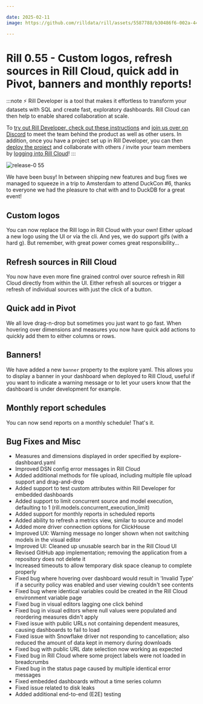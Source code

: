 ```yaml
---

date: 2025-02-11
image: https://github.com/rilldata/rill/assets/5587788/b30486f6-002a-445d-8a1b-955b6ec0066d

---
```


# Rill 0.55 - Custom logos, refresh sources in Rill Cloud, quick add in Pivot, banners and monthly reports!

:::note
⚡ Rill Developer is a tool that makes it effortless to transform your datasets with SQL and create fast, exploratory dashboards. Rill Cloud can then help to enable shared collaboration at scale.

To [try out Rill Developer, check out these instructions](/get-started/install) and [join us over on Discord](https://discord.gg/2ubRfjC7Rh) to meet the team behind the product as well as other users. In addition, once you have a project set up in Rill Developer, you can then [deploy the project](/deploy/deploy-dashboard) and collaborate with others / invite your team members by [logging into Rill Cloud](https://ui.rilldata.com)!
:::

![release-0 55](<https://cdn.rilldata.com/docs/release-notes/release055.gif>)

We have been busy! In between shipping new features and bug fixes we managed to squeeze in a trip to Amsterdam to attend DuckCon #6, thanks to everyone we had the pleasure to chat with and to DuckDB for a great event!

## Custom logos
You can now replace the Rill logo in Rill Cloud with your own! Either upload a new logo using the UI or via the cli.
And yes, we do support gifs (with a hard g). But remember, with great power comes great responsibility...

## Refresh sources in Rill Cloud
You now have even more fine grained control over source refresh in Rill Cloud directly from within the UI. Either refresh all sources or trigger a refresh of individual sources with just the click of a button.

## Quick add in Pivot
We all love drag-n-drop but sometimes you just want to go fast. When hovering over dimensions and measures you now have quick add actions to quickly add them to either columns or rows.

## Banners!
We have added a new `banner` property to the explore yaml. This allows you to display a banner in your dashboard when deployed to Rill Cloud, useful if you want to indicate a warning message or to let your users know that the dashboard is under development for example.

## Monthly report schedules
You can now send reports on a monthly schedule! That's it.

## Bug Fixes and Misc
- Measures and dimensions displayed in order specified by explore-dashboard.yaml
- Improved DSN config error messages in Rill Cloud
- Added additional methods for file upload, including multiple file upload support and drag-and-drop
- Added support to test custom attributes within Rill Developer for embedded dashboards
- Added support to limit concurrent source and model execution, defaulting to 1 (rill.models.concurrent_execution_limit)
- Added support for monthly reports in scheduled reports
- Added ability to refresh a metrics view, similar to source and model
- Added more driver connection options for ClickHouse
- Improved UX: Warning message no longer shown when not switching models in the visual editor
- Improved UI: Cleaned up unusable search bar in the Rill Cloud UI
- Revised GitHub app implementation; removing the application from a repository does not delete it
- Increased timeouts to allow temporary disk space cleanup to complete properly
- Fixed bug where hovering over dashboard would result in 'Invalid Type' if a security policy was enabled and user viewing couldn't see contents
- Fixed bug where identical variables could be created in the Rill Cloud environment variable page
- Fixed bug in visual editors lagging one click behind
- Fixed bug in visual editors where null values were populated and reordering measures didn't apply
- Fixed issue with public URLs not containing dependent measures, causing dashboards to fail to load
- Fixed issue with Snowflake driver not responding to cancellation; also reduced the amount of data kept in memory during downloads
- Fixed bug with public URL date selection now working as expected
- Fixed bug in Rill Cloud where some project labels were not loaded in breadcrumbs
- Fixed bug in the status page caused by multiple identical error messages
- Fixed embedded dashboards without a time series column
- Fixed issue related to disk leaks
- Added additional end-to-end (E2E) testing
